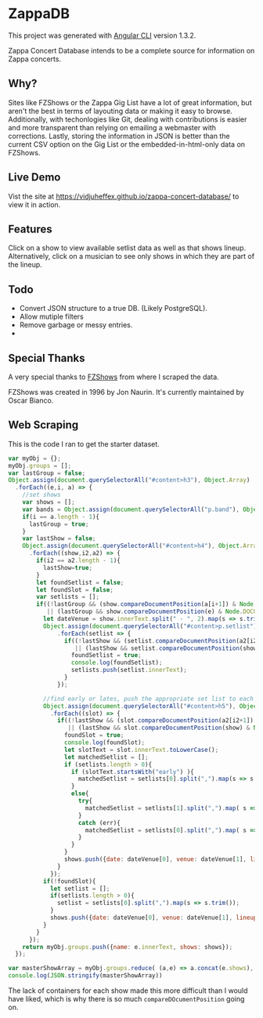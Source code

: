 # ZappaDB

This project was generated with [Angular CLI](https://github.com/angular/angular-cli) version 1.3.2.

Zappa Concert Database intends to be a complete source for information on Zappa concerts.


## Why?

Sites like FZShows or the Zappa Gig List have a lot of great information, but aren't the best in terms of layouting data or making it easy to browse. Additionally, with techonlogies like Git, dealing with contributions is easier and more transparent than relying on emailing a webmaster with corrections. Lastly, storing the information in JSON is better than the current CSV option on the Gig List or the embedded-in-html-only data on FZShows. 

## Live Demo

Vist the site at https://vidjuheffex.github.io/zappa-concert-database/ to view it in action.

## Features

Click on a show to view available setlist data as well as that shows lineup. Alternatively, click on a musician to see only shows in which they are part of the lineup.

## Todo

- Convert JSON structure to a true DB. (Likely PostgreSQL).
- Allow mutiple filters
- Remove garbage or messy entries.
- 

## Special Thanks
A very special thanks to [FZShows](http://www.zappateers.com/fzshows/) from where I scraped the data.

FZShows was created in 1996 by Jon Naurin. It's currently maintained by Oscar Bianco.

## Web Scraping

This is the code I ran to get the starter dataset.

``` javascript
var myObj = {};
myObj.groups = [];
var lastGroup = false;
Object.assign(document.querySelectorAll("#content>h3"), Object.Array)
  .forEach((e,i, a) => {
    //set shows
    var shows = [];
    var bands = Object.assign(document.querySelectorAll("p.band"), Object.Array);
    if(i == a.length - 1){
      lastGroup = true;
    }
    var lastShow = false;
    Object.assign(document.querySelectorAll("#content>h4"), Object.Array)
      .forEach((show,i2,a2) => {
        if(i2 == a2.length - 1){
          lastShow=true;
        }
        let foundSetlist = false;
        let foundSlot = false;
        var setlists = [];
        if((!lastGroup && (show.compareDocumentPosition(a[i+1]) & Node.DOCUMENT_POSITION_FOLLOWING) && (show.compareDocumentPosition(e) & Node.DOCUMENT_POSITION_PRECEDING))
           || (lastGroup && show.compareDocumentPosition(e) & Node.DOCUMENT_POSITION_PRECEDING)) {
          let dateVenue = show.innerText.split(" - ", 2).map(s => s.trim());
          Object.assign(document.querySelectorAll("#content>p.setlist"), Object.Array)
              .forEach(setlist => {
                if((!lastShow && (setlist.compareDocumentPosition(a2[i2+1]) & Node.DOCUMENT_POSITION_FOLLOWING) && (setlist.compareDocumentPosition(show) & Node.DOCUMENT_POSITION_PRECEDING))
                   || (lastShow && setlist.compareDocumentPosition(show) & Node.DOCUMENT_POSITION_PRECEDING)) {
                  foundSetlist = true;
                  console.log(foundSetlist);
                  setlists.push(setlist.innerText);
                }
              });

          //find early or lates, push the appropriate set list to each respective show
          Object.assign(document.querySelectorAll("#content>h5"), Object.Array)
            .forEach((slot) => {
              if((!lastShow && (slot.compareDocumentPosition(a2[i2+1]) & Node.DOCUMENT_POSITION_FOLLOWING) && (slot.compareDocumentPosition(show) & Node.DOCUMENT_POSITION_PRECEDING))
                 || (lastShow && slot.compareDocumentPosition(show) & Node.DOCUMENT_POSITION_PRECEDING)) {
                foundSlot = true;
                console.log(foundSlot);
                let slotText = slot.innerText.toLowerCase();
                let matchedSetlist = [];
                if (setlists.length > 0){
                  if (slotText.startsWith("early") ){
                    matchedSetlist = setlists[0].split(",").map(s => s.trim());
                  }
                  else{
                    try{
                      matchedSetlist = setlists[1].split(",").map( s => s.trim());
                    }
                    catch (err){
                      matchedSetlist = setlists[0].split(",").map( s => s.trim());
                    }
                  }
                }
                shows.push({date: dateVenue[0], venue: dateVenue[1], lineup: bands[i].innerText.split(",").map(s => s.trim()), slot: slotText, setlist: matchedSetlist});
              }
            });
          if(!foundSlot){
            let setlist = [];
            if(setlists.length > 0){
              setlist = setlists[0].split(",").map(s => s.trim());
            }
            shows.push({date: dateVenue[0], venue: dateVenue[1], lineup: bands[i].innerText.split(",").map(s => s.trim()), slot: "", setlist: setlist});
          }
        }
      });
    return myObj.groups.push({name: e.innerText, shows: shows});
  });

var masterShowArray = myObj.groups.reduce( (a,e) => a.concat(e.shows), [])
console.log(JSON.stringify(masterShowArray))
```

The lack of containers for each show made this more difficult than I would have liked, which is why there is so much `compareDOcumentPosition` going on.
